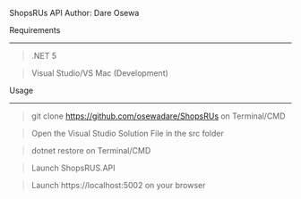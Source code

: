 ShopsRUs API 
Author:  Dare Osewa

Requirements
*******************************
> .NET 5 

> Visual Studio/VS Mac (Development)

Usage
******************************
> git clone https://github.com/osewadare/ShopsRUs on Terminal/CMD

> Open the Visual Studio Solution File in the src folder

> dotnet restore on Terminal/CMD
 
> Launch ShopsRUS.API

> Launch https://localhost:5002 on your browser

